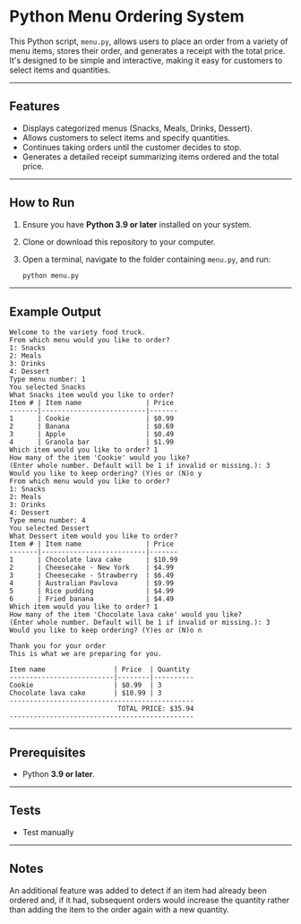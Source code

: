 # Python Menu Ordering System

This Python script, `menu.py`, allows users to place an order from a variety of menu items, stores their order, and generates a receipt with the total price. It's designed to be simple and interactive, making it easy for customers to select items and quantities.

---

## Features

- Displays categorized menus (Snacks, Meals, Drinks, Dessert).
- Allows customers to select items and specify quantities.
- Continues taking orders until the customer decides to stop.
- Generates a detailed receipt summarizing items ordered and the total price.

---

## How to Run

1. Ensure you have **Python 3.9 or later** installed on your system.
2. Clone or download this repository to your computer.
3. Open a terminal, navigate to the folder containing `menu.py`, and run:

   ```bash
   python menu.py
   ```

---

## Example Output

```plaintext
Welcome to the variety food truck.
From which menu would you like to order?
1: Snacks
2: Meals
3: Drinks
4: Dessert
Type menu number: 1
You selected Snacks
What Snacks item would you like to order?
Item # | Item name                | Price
-------|--------------------------|-------
1      | Cookie                   | $0.99
2      | Banana                   | $0.69
3      | Apple                    | $0.49
4      | Granola bar              | $1.99
Which item would you like to order? 1
How many of the item 'Cookie' would you like?
(Enter whole number. Default will be 1 if invalid or missing.): 3
Would you like to keep ordering? (Y)es or (N)o y
From which menu would you like to order?
1: Snacks
2: Meals
3: Drinks
4: Dessert
Type menu number: 4
You selected Dessert
What Dessert item would you like to order?
Item # | Item name                | Price
-------|--------------------------|-------
1      | Chocolate lava cake      | $10.99
2      | Cheesecake - New York    | $4.99
3      | Cheesecake - Strawberry  | $6.49
4      | Australian Pavlova       | $9.99
5      | Rice pudding             | $4.99
6      | Fried banana             | $4.49
Which item would you like to order? 1
How many of the item 'Chocolate lava cake' would you like?
(Enter whole number. Default will be 1 if invalid or missing.): 3
Would you like to keep ordering? (Y)es or (N)o n

Thank you for your order
This is what we are preparing for you.

Item name                 | Price  | Quantity
--------------------------|--------|----------
Cookie                    | $0.99  | 3
Chocolate lava cake       | $10.99 | 3
----------------------------------------------
                           TOTAL PRICE: $35.94
----------------------------------------------
```

---

## Prerequisites

- Python **3.9 or later**.

---

## Tests

- Test manually

---

## Notes

An additional feature was added to detect if an item had already been ordered and, if it had, subsequent orders would increase the quantity rather than adding the item to the order again with a new quantity.


